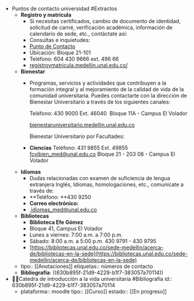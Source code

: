 - Puntos de contacto universidad #Extractos
	- **Registro y matrícula**
		- Si necesitas certificados, cambio de documento de identidad, solicitud de carné, verificación académica, información de calendario de sede, etc., contáctate así:
		- Consultas e inquietudes:
		- [Punto de Contacto](https://docs.google.com/forms/d/e/1FAIpQLSdpjdBuR2-PV8GMJ3W0M-udFq1BXoGJNQ_NFaJG1NzpY8pkJA/viewform)
		- Ubicación: Bloque 21-101
		- Teléfono: 604 430 9666 ext. 496 66
		- [registroymatricula.medellin.unal.edu.co/](https://registroymatricula.medellin.unal.edu.co/)
	- **Bienestar**
		- Programas, servicios y actividades que contribuyen a la formación integral y al mejoramiento de la calidad de vida de la comunidad universitaria. Puedes contactarte con la dirección de Bienestar Universitario a través de los siguientes canales:
		  
		  Teléfono: 430 9000 Ext. 46040 
		  Bloque 11A - Campus El Volador
		  
		  [bienestaruniversitario.medellin.unal.edu.co](https://bienestaruniversitario.medellin.unal.edu.co/)
		  
		  Bienestar Universitario por Facultades:
		- **Ciencias**
		  Teléfono: 431 9855 Ext. 49855
		  [fcvibien_med@unal.edu.co](mailto:fcvibien_med@unal.edu.co)
		  Bloque 21 - 203 08 - Campus El Volador
	- **Idiomas**
		- Dudas relacionadas con examen de suficiencia de lengua extranjera Inglés, Idiomas, homologaciones, etc., comunícate a través de:
		- **Teléfono: **430 9250
		- **Correo electrónico:**
		- [ idiomas_med@unal.edu.co](mailto:idiomas_med@unal.edu.co)
	- **Bibliotecas**
		- **Biblioteca Efe Gómez**
		- Bloque 41, Campus El Volador
		- Lunes a viernes: 7:00 a.m. a 7:00 p.m.
		- Sábado: 8:00 a.m. a 5:00 p.m.
		  430 9791 - 430 9795
		- [https://bibliotecas.unal.edu.co/sede-medellin/acerca-de/bibliotecas-en-la-sede](https://bibliotecas.unal.edu.co/sede-medellin/acerca-de/bibliotecas-en-la-sede)
	- tipo:: [[Anotaciones]]
	  etiquetas:: números de contacto
	- **Bibliografía**: ((630b895f-21d9-4229-b1f7-383057a70114))
- 👨‍🏫Catedra de introducción a la vida universitaria #Bibliografía
  id:: 630b895f-21d9-4229-b1f7-383057a70114
	- plataforma:: moodle
	  tipo:: [[Curso]]
	  estado::  [[En progreso]]